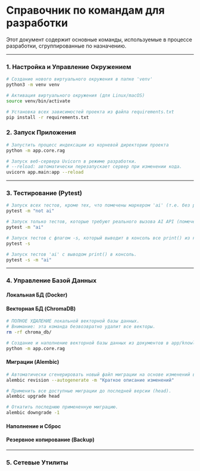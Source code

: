 # Справочник по командам для разработки

Этот документ содержит основные команды, используемые в процессе разработки, сгруппированные по назначению.

---

### 1. Настройка и Управление Окружением

```bash
# Создание нового виртуального окружения в папке 'venv'
python3 -m venv venv

# Активация виртуального окружения (для Linux/macOS)
source venv/bin/activate

# Установка всех зависимостей проекта из файла requirements.txt
pip install -r requirements.txt
```

### 2. Запуск Приложения

```bash
# Запустить процесс индексации из корневой директории проекта
python -m app.core.rag

# Запуск веб-сервера Uvicorn в режиме разработки.
# --reload: автоматически перезапускает сервер при изменении кода.
uvicorn app.main:app --reload
```

---

### 3. Тестирование (Pytest)

```bash
# Запуск всех тестов, кроме тех, что помечены маркером 'ai' (т.е. без реальных вызовов AI API).
pytest -m "not ai"

# Запуск только тестов, которые требуют реального вызова AI API (помечены маркером 'ai').
pytest -m "ai"

# Запуск тестов с флагом -s, который выводит в консоль все print() из кода. Полезно для отладки.
pytest -s

# Запуск тестов 'ai' с выводом print() в консоль.
pytest -s -m "ai"
```

---

### 4. Управление Базой Данных

#### Локальная БД (Docker)

#### Векторная БД (ChromaDB)
```bash
# ПОЛНОЕ УДАЛЕНИЕ локальной векторной базы данных.
# Внимание: эта команда безвозвратно удалит все векторы.
rm -rf chroma_db/

# Создание и наполнение векторной базы данных из документов в app/knowledge_base
python -m app.core.rag
```


#### Миграции (Alembic)
```bash
# Автоматически сгенерировать новый файл миграции на основе изменений в моделях SQLAlchemy.
alembic revision --autogenerate -m "Краткое описание изменений"

# Применить все доступные миграции до последней версии (head).
alembic upgrade head

# Откатить последнюю примененную миграцию.
alembic downgrade -1
```

#### Наполнение и Сброс


#### Резервное копирование (Backup)

---

### 5. Сетевые Утилиты
